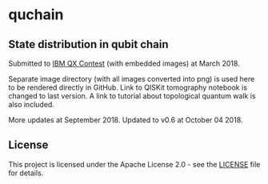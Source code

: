 # quchain
## State distribution in qubit chain

Submitted to [IBM QX Contest](https://qx-awards.mybluemix.net/) (with embedded images) at March 2018. 

Separate image directory (with all images converted into png) is used here to be rendered directly in GitHub.
Link to QISKit tomography notebook is changed to last version. 
A link to tutorial about topological quantum walk is also included.

More updates at September 2018. Updated to v0.6 at October 04 2018.

## License
This project is licensed under the Apache License 2.0 - see the [LICENSE](https://github.com/qubeat/quchain/blob/master/IBM-QE/LICENSE) file for details.

